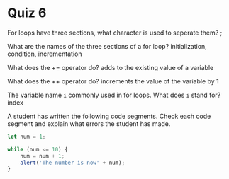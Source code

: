# Quiz 6

For loops have three sections, what character is used to seperate them?
;

What are the names of the three sections of a for loop?
initialization, condition, incrementation

What does the += operator do?
adds to the existing value of a variable

What does the ++ operator do?
increments the value of the variable by 1

The variable name `i` commonly used in for loops. What does `i` stand for?
index

A student has written the following code segments. Check each code segment and explain what errors the student has made.

```js
let num = 1;

while (num <= 10) {
	num = num + 1;
	alert('The number is now' + num);
}
```
